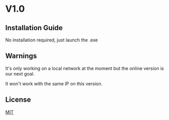 # V1.0

## Installation Guide

No installation required, just launch the .exe

## Warnings

It's only working on a local network at the moment but the online version is our next goal.

It won't work with the same IP on this version.

## License
[MIT](https://choosealicense.com/licenses/mit/)